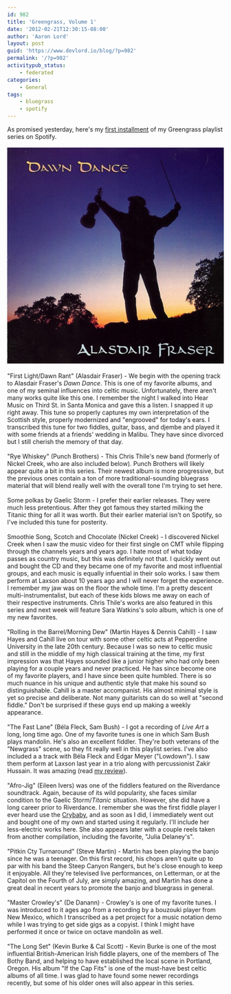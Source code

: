 ```yaml
---
id: 982
title: 'Greengrass, Volume 1'
date: '2012-02-21T12:30:15-08:00'
author: 'Aaron Lord'
layout: post
guid: 'https://www.devlord.io/blog/?p=982'
permalink: '/?p=982'
activitypub_status:
    - federated
categories:
    - General
tags:
    - bluegrass
    - spotify
---
```


<div>As promised yesterday, here's my <a title="Greengrass, Vol. 1" href="http://open.spotify.com/user/1217402077/playlist/6dT3cQ9gQDknyXHuZPYMti">first installment</a> of my Greengrass playlist series on Spotify.</div><div> </div><div><a href="/assets/img/2012/02/dawndancedo71.jpg"><img class="size-full wp-image" src="/assets/img/2012/02/dawndancedo71.jpg?w=574" alt="Image" /></a></div><div> </div><div>"First Light/Dawn Rant" (Alasdair Fraser) - We begin with the opening track to Alasdair Fraser's <em>Dawn Dance</em>. This is one of my favorite albums, and one of my seminal influences into celtic music. Unfortunately, there aren't many works quite like this one. I remember the night I walked into Hear Music on Third St. in Santa Monica and gave this a listen. I snapped it up right away. This tune so properly captures my own interpretation of the Scottish style, properly modernized and "engrooved" for today's ears. I transcribed this tune for two fiddles, guitar, bass, and djembe and played it with some friends at a friends' wedding in Malibu. They have since divorced but I still cherish the memory of that day.</div><div> </div><div>"Rye Whiskey" (Punch Brothers) - This Chris Thile's new band (formerly of Nickel Creek, who are also included below). Punch Brothers will likely appear quite a bit in this series. Their newest album is more progressive, but the previous ones contain a ton of more traditional-sounding bluegrass material that will blend really well with the overall tone I'm trying to set here.</div><div> </div><div>Some polkas by Gaelic Storm - I prefer their earlier releases. They were much less pretentious. After they got famous they started milking the Titanic thing for all it was worth. But their earlier material isn't on Spotify, so I've included this tune for posterity.</div><div> </div><div>Smoothie Song, Scotch and Chocolate (Nickel Creek) - I discovered Nickel Creek when I saw the music video for their first single on CMT while flipping through the channels years and years ago. I hate most of what today passes as country music, but this was definitely not that. I quickly went out and bought the CD and they became one of my favorite and most influential groups, and each music is equally infuential in their solo works. I saw them perform at Laxson about 10 years ago and I will never forget the experience. I remember my jaw was on the floor the whole time. I'm a pretty descent multi-instrumentalist, but each of these kids blows me away on each of their respective instruments. Chris Thile's works are also featured in this series and next week will feature Sara Watkins's solo album, which is one of my new favorites.</div><div> </div><div>"Rolling in the Barrel/Morning Dew" (Martin Hayes &amp; Dennis Cahill) - I saw Hayes and Cahill live on tour with some other celtic acts at Pepperdine University in the late 20th century. Because I was so new to celtic music and still in the middle of my high classical training at the time, my first impression was that Hayes sounded like a junior higher who had only been playing for a couple years and never practiced. He has since become one of my favorite players, and I have since been quite humbled. There is so much nuance in his unique and authentic style that make his sound so distinguishable. Cahill is a master accompanist. His almost minimal style is yet so precise and deliberate. Not many guitarists can do so well at "second fiddle." Don't be surprised if these guys end up making a weekly appearance.</div><div> </div><div>"The Fast Lane" (Béla Fleck, Sam Bush) - I got a recording of <em>Live Art</em> a long, long time ago. One of my favorite tunes is one in which Sam Bush plays mandolin. He's also an excellent fiddler. They're both veterans of the "Newgrass" scene, so they fit really well in this playlist series. I've also included a a track with Béla Fleck and Edgar Meyer ("Lowdown"). I saw them perform at Laxson last year in a trio along with percussionist Zakir Hussain. It was amazing (read <a href="http://mustfollow.wordpress.com/2011/04/14/bela-fleck-edgar-meyer-zakir-hussain/">my review</a>).</div><div> </div><div>"Afro-Jig" (Eileen Ivers) was one of the fiddlers featured on the Riverdance soundtrack. Again, because of its wild popularity, she faces similar condition to the Gaelic Storm/<em>Titanic</em> situation. However, she did have a long career prior to Riverdance. I remember she was the first fiddle player I ever heard use the <a href="http://www.musiciansfriend.com/guitars/dunlop-original-crybaby-wah-pedal/151000000000000?src=3WWRWXGB&amp;ZYXSEM=0">Crybaby</a>, and as soon as I did, I immediately went out and bought one of my own and started using it regularly. I'll include her less-electric works here. She also appears later with a couple reels taken from another compilation, including the favorite, "Julia Delaney's".</div><div> </div><div>"Pitkin Cty Turnaround" (Steve Martin) - Martin has been playing the banjo since he was a teenager. On this first record, his chops aren't quite up to par with his band the Steep Canyon Rangers, but he's close enough to keep it enjoyable. All they're televised live performances, on Letterman, or at the Capitol on the Fourth of July, are simply amazing, and Martin has done a great deal in recent years to promote the banjo and bluegrass in general.</div><div> </div><div>"Master Crowley's" (De Danann) - Crowley's is one of my favorite tunes. I was introduced to it ages ago from a recording by a bouzouki player from New Mexico, which I transcribed as a pet project for a music notation demo while I was trying to get side gigs as a copyist. I think I might have performed it once or twice on octave mandolin as well.</div><div> </div><div>"The Long Set" (Kevin Burke &amp; Cal Scott) - Kevin Burke is one of the most influential British-American Irish fiddle players, one of the members of The Bothy Band, and helping to have established the local scene in Portland, Oregon. His album "If the Cap Fits" is one of the must-have best celtic albums of all time. I was glad to have found some newer recordings recently, but some of his older ones will also appear in this series.</div>